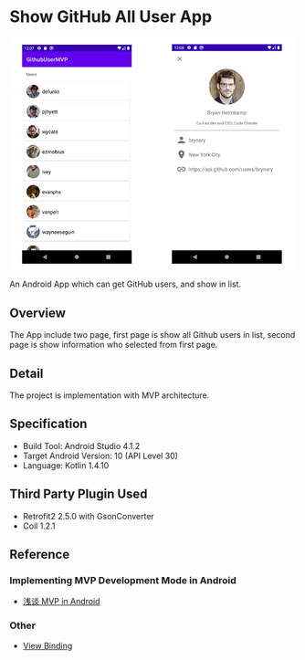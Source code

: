 # Show GitHub All User App
![Demo](./readme/GithubUserMVP.jpg)

An Android App which can get GitHub users, and show in list.

## Overview
The App include two page, first page is show all Github users in list, second page is show information who selected from first page.

## Detail
The project is implementation with MVP architecture.

## Specification
- Build Tool: Android Studio 4.1.2
- Target Android Version: 10 (API Level 30)
- Language: Kotlin 1.4.10

## Third Party Plugin Used
- Retrofit2 2.5.0 with GsonConverter
- Coil 1.2.1

## Reference
### Implementing MVP Development Mode in Android
- [浅谈 MVP in Android](https://blog.csdn.net/lmj623565791/article/details/46596109)
### Other
- [View Binding](https://developer.android.com/topic/libraries/view-binding#kotlin)